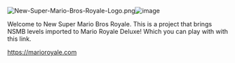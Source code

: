 <img src="blob:chrome-untrusted://media-app/eb202b1f-4509-4d3e-b9ff-7fa3eaba0c4e" alt="New-Super-Mario-Bros-Royale-Logo.png"/>![image](https://user-images.githubusercontent.com/126357660/235788395-b44bc317-fefe-4519-9de1-64f0f00a2703.png)

Welcome to New Super Mario Bros Royale. This is a project that brings NSMB levels imported to Mario Royale Deluxe! Which you can play with with this link. 

https://marioroyale.com
